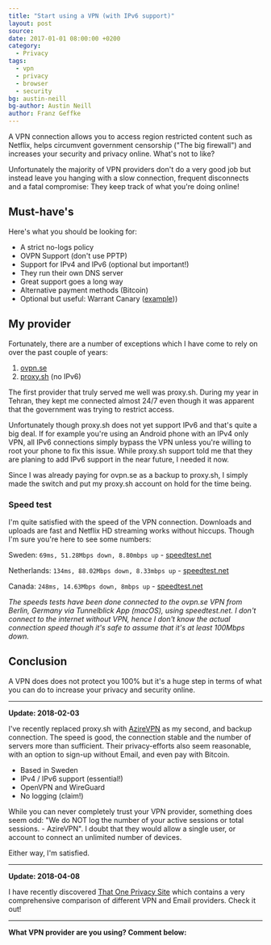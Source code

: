 ```yaml
---
title: "Start using a VPN (with IPv6 support)"
layout: post
source:
date: 2017-01-01 08:00:00 +0200
category:
  - Privacy
tags:
  - vpn
  - privacy
  - browser
  - security
bg: austin-neill
bg-author: Austin Neill
author: Franz Geffke
---
```


A VPN connection allows you to access region restricted content such as Netflix, helps circumvent government censorship ("The big firewall") and increases your security and privacy online. What's not to like?

Unfortunately the majority of VPN providers don't do a very good job but instead leave you hanging with a slow connection, frequent disconnects and a fatal compromise: They keep track of what you're doing online!

## Must-have's

Here's what you should be looking for:
- A strict no-logs policy
- OVPN Support (don't use PPTP)
- Support for IPv4 and IPv6 (optional but important!)
- They run their own DNS server
- Great support goes a long way
- Alternative payment methods (Bitcoin)
- Optional but useful: Warrant Canary ([example](https://proxy.sh/canary.txt)))

## My provider

Fortunately, there are a number of exceptions which I have come to rely on over the past couple of years:

1. [ovpn.se](https://www.ovpn.se/en)
2. [proxy.sh](https://proxy.sh/) (no IPv6)

The first provider that truly served me well was proxy.sh. During my year in Tehran, they kept me connected almost 24/7 even though it was apparent that the government was trying to restrict access.

Unfortunately though proxy.sh does not yet support IPv6 and that's quite a big deal. If for example you're using an Android phone with an IPv4 only VPN, all IPv6 connections simply bypass the VPN unless you're willing to root your phone to fix this issue. While proxy.sh support told me that they are planing to add IPv6 support in the near future, I needed it now.

Since I was already paying for ovpn.se as a backup to proxy.sh, I simply made the switch and put my proxy.sh account on hold for the time being.

### Speed test

I'm quite satisfied with the speed of the VPN connection. Downloads and uploads are fast and Netflix HD streaming works without hiccups. Though I'm sure you're here to see some numbers:

Sweden: `69ms, 51.28Mbps down, 8.80mbps up` - [speedtest.net](http://beta.speedtest.net/result/5999087648)

Netherlands: `134ms, 88.02Mbps down, 8.33mbps up` - [speedtest.net](http://beta.speedtest.net/result/5999104320)

Canada: `248ms, 14.63Mbps down, 8mbps up` - [speedtest.net](http://beta.speedtest.net/result/5999104320)

_The speeds tests have been done connected to the ovpn.se VPN from Berlin, Germany via Tunnelblick App (macOS), using speedtest.net. I don't connect to the internet without VPN, hence I don't know the actual connection speed though it's safe to assume that it's at least 100Mbps down._

## Conclusion

A VPN does does not protect you 100% but it's a huge step in terms of what you can do to increase your privacy and security online.

<hr>

**Update: 2018-02-03**

I've recently replaced proxy.sh with [AzireVPN](https://www.azirevpn.com/) as my second, and backup connection. The speed is good, the connection stable and the number of servers more than sufficient. Their privacy-efforts also seem reasonable, with an option to sign-up without Email, and even pay with Bitcoin.

- Based in Sweden
- IPv4 / IPv6 support (essential!)
- OpenVPN and WireGuard
- No logging (claim!)

While you can never completely trust your VPN provider, something does seem odd: "We do NOT log the number of your active sessions or total sessions. - AzireVPN". I doubt that they would allow a single user, or account to connect an unlimited number of devices.

Either way, I'm satisfied.

<hr>

**Update: 2018-04-08**

I have recently discovered [That One Privacy Site](https://thatoneprivacysite.net/vpn-section/) which contains a very comprehensive comparison of different VPN and Email providers. Check it out!

<hr>

**What VPN provider are you using? Comment below:**
